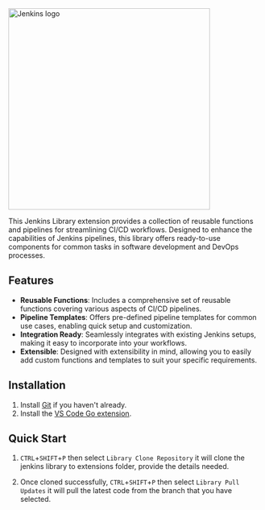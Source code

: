 <a href="https://jenkins.io">
    <img width="400" src="https://www.jenkins.io/images/jenkins-logo-title-dark.svg" alt="Jenkins logo"> 
</a>

This Jenkins Library extension provides a collection of reusable functions and pipelines for streamlining CI/CD workflows. Designed to enhance the capabilities of Jenkins pipelines, this library offers ready-to-use components for common tasks in software development and DevOps processes.

## Features

- **Reusable Functions**: Includes a comprehensive set of reusable functions covering various aspects of CI/CD pipelines.
- **Pipeline Templates**: Offers pre-defined pipeline templates for common use cases, enabling quick setup and customization.
- **Integration Ready**: Seamlessly integrates with existing Jenkins setups, making it easy to incorporate into your workflows.
- **Extensible**: Designed with extensibility in mind, allowing you to easily add custom functions and templates to suit your specific requirements.

## Installation

1.  Install [Git](https://git-scm.com/) if you haven't already.
1.  Install the [VS Code Go extension]().

## Quick Start
1. `CTRL`+`SHIFT`+`P` then select `Library Clone Repository` it will clone the jenkins library to extensions folder, provide the details needed.

1. Once cloned successfully, `CTRL`+`SHIFT`+`P` then select `Library Pull Updates` it will pull the latest code from the branch that you have selected.
